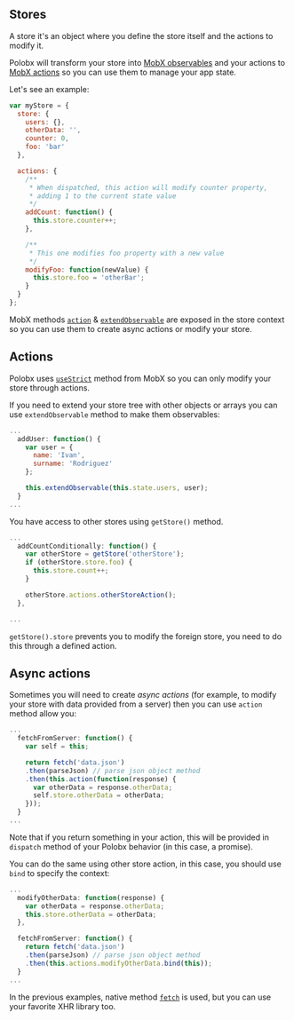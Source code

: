 ## Stores

A store it's an object where you define the store itself and the actions to modify it.

Polobx will transform your store into [MobX observables](https://mobx.js.org/refguide/observable.html) and your actions to [MobX actions](https://mobx.js.org/refguide/action.html) so you can use them to manage your app state.

Let's see an example:

```javascript
var myStore = {
  store: {
    users: {},
    otherData: '',
    counter: 0,
    foo: 'bar'
  },

  actions: {
    /**
     * When dispatched, this action will modify counter property,
     * adding 1 to the current state value
     */
    addCount: function() {
      this.store.counter++;
    },

    /**
     * This one modifies foo property with a new value
     */
    modifyFoo: function(newValue) {
      this.store.foo = 'otherBar';
    }
  }
};
```

MobX methods [`action`](https://mobx.js.org/refguide/action.html) & [`extendObservable`](https://mobx.js.org/refguide/extend-observable.html) are exposed in the store context so you can use them to create async actions or modify your store.

## Actions

Polobx uses [`useStrict`](https://github.com/mobxjs/mobx/blob/gh-pages/docs/refguide/api.md#usestrict) method from MobX so you can only modify your store through actions.

If you need to extend your store tree with other objects or arrays you can use `extendObservable` method to make them observables:

```javascript
...
  addUser: function() {
    var user = {
      name: 'Ivan',
      surname: 'Rodriguez'
    };

    this.extendObservable(this.state.users, user);
  }
...
```

You have access to other stores using `getStore()` method.

```javascript
...
  addCountConditionally: function() {
    var otherStore = getStore('otherStore');
    if (otherStore.store.foo) {
      this.store.count++;
    }

    otherStore.actions.otherStoreAction();
  },

...
```

`getStore().store` prevents you to modify the foreign store, you need to do this through a defined action.

## Async actions

Sometimes you will need to create *async actions* (for example, to modify your store with data provided from a server) then you can use `action` method allow you:

```javascript
...
  fetchFromServer: function() {
    var self = this;

    return fetch('data.json')
    .then(parseJson) // parse json object method
    .then(this.action(function(response) {
      var otherData = response.otherData;
      self.store.otherData = otherData;
    }));
  }
...
```

Note that if you return something in your action, this will be provided in `dispatch` method of your Polobx behavior (in this case, a promise).

You can do the same using other store action, in this case, you should use `bind` to specify the context:

```javascript
...
  modifyOtherData: function(response) {
    var otherData = response.otherData;
    this.store.otherData = otherData;
  },

  fetchFromServer: function() {    
    return fetch('data.json')
    .then(parseJson) // parse json object method
    .then(this.actions.modifyOtherData.bind(this));
  }
...
```

In the previous examples, native method [`fetch`](https://developer.mozilla.org/es/docs/Web/API/Fetch_API) is used, but you can use your favorite XHR library too.
